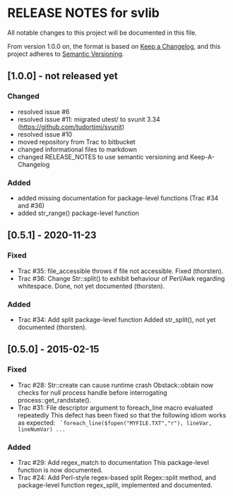 # RELEASE NOTES for svlib

All notable changes to this project will be documented in this file.

From version 1.0.0 on, the format is based on [Keep a Changelog](https://keepachangelog.com/en/1.0.0/),
and this project adheres to [Semantic Versioning](https://semver.org/spec/v2.0.0.html).

## [1.0.0] - not released yet

### Changed
- resolved issue #6
- resolved issue #11: migrated utest/ to svunit 3.34 (https://github.com/tudortimi/svunit)
- resolved issue #10
- moved repository from Trac to bitbucket
- changed informational files to markdown
- changed RELEASE_NOTES to use semantic versioning and Keep-A-Changelog

### Added
- added missing documentation for package-level functions (Trac #34 and #36)
- added str_range() package-level function

## [0.5.1] - 2020-11-23

### Fixed

- Trac #35: file_accessible throws if file not accessible.
Fixed (thorsten).
- Trac #36: Change Str::split() to exhibit behaviour of Perl/Awk regarding whitespace.
Done, not yet documented (thorsten).

### Added
- Trac #34: Add split package-level function
Added str_split(), not yet documented (thorsten).

## [0.5.0] - 2015-02-15

### Fixed
- Trac #28: Str::create can cause runtime crash
Obstack::obtain now checks for null process handle before interrogating
process::get_randstate().
- Trac #31: File descriptor argument to foreach_line macro evaluated repeatedly
This defect has been fixed so that the following idiom works as expected:
  `` `foreach_line($fopen("MYFILE.TXT","r"), lineVar, lineNumVar) ...``

### Added
- Trac #29: Add regex_match to documentation
This package-level function is now documented.
- Trac #24: Add Perl-style regex-based split
Regex::split method, and package-level function regex_split,
implemented and documented.
